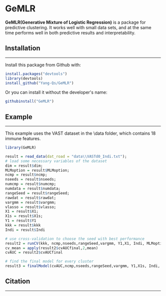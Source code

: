 
# GeMLR<a/></a>

**GeMLR(Generative Mixture of Logistic Regression)** is a package for predictive clustering. 
It works well with small data sets, and at the same time performs well in both predictive results and interpretability.

## Installation
------------------------------------------------------------------------

Install this package from Github with:
```r
install.packages("devtools")
library(devtools)
install_github("Yang-Qs/GeMLR")
```

Or you can install it without the developer's name:
```r
githubinstall("GeMLR")
```

## Example
------------------------------------------------------------------------
This example uses the VAST dataset in the \data folder, which contains 18 immune features.
```r
library(GeMLR)

result = read_data(dat_road = "data\\VASTd0_Indi.txt");
# load some necessary variables of the dataset
dim = result$dim;
MLMoption = result$MLMoption;
ncmp = result$ncmp;
nseeds = result$nseeds;
numcmp = result$numcmp;
numdata = result$numdata;
rangeSeed = result$rangeSeed;
rawdat = result$rawdat;
vargmm = result$vargmm;
vlasso = result$vlasso;
X1 = result$X1;
X1s = result$X1s;
Y1 = result$Y1
kkk = result$kkk
Indi = result$Indi

# use cross-validation to choose the seed with best performance
result2 = runCV(kkk, ncmp,nseeds,rangeSeed,vargmm, Y1,X1, Indi, MLMoption)
cv_mean = apply(result2$cvAUCfinal,2,mean)
cvAUC = result2$cvAUCfinal

# find the final model for every cluster
result3 = finalModel(cvAUC,ncmp,nseeds,rangeSeed,vargmm, Y1,X1s, Indi, MLMoption)
```


## Citation
------------------------------------------------------------------------

